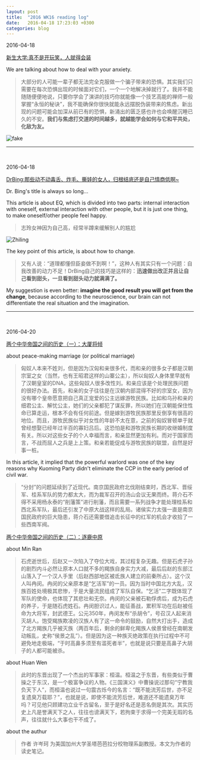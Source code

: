 ```yaml
---
layout: post
title:  "2016 WK16 reading log"
date:   2016-04-18 17:23:03 +0300
categories: blog
---
```


2016-04-18

[新生大学:真不是开玩笑，人就得会装](https://mp.weixin.qq.com/s?__biz=MzAwMDgyMTA3Mg==&mid=2650054878&idx=1&sn=fb528ed9e804e12e0e89ae43f5b5d6e9)

We are talking about how to deal with your anxiety.

>大部分的人可能一辈子都无法完全克服做一个骗子带来的恐惧。其实我们只需要在每次恐惧出现的时候面对它们，一个一个地解决掉就行了。我并不能随随便便地说，只要你学会了演讲的技巧你就能像一个技艺高能的禅师一般掌握“永恒的秘诀”，我不能确保你很快就能永远摆脱伪装带来的焦虑。新出现的问题可能会加深从前已有的恐惧，新涌出的匮乏感也许也会唤醒沉睡已久的不安。**我们与焦虑打交道的时间越多，就越能学会如何与它和平共处，化敌为友。**

![fake](http://mmbiz.qpic.cn/mmbiz/NicjFia7pKbYvaAU3snB9For9u3pRdvQ69dCRS6PzEbAUgA87uiajmsiawMh6d3MdgUJzbshAPJgFjia1MG3QMZmYuA/640?wx_fmt=jpeg&wxfrom=5&wx_lazy=1)

***
<br>

2016-04-18

[DrBing:那些动不动毒舌、炸毛、撕娃的女人，归根结底还是自己情商低啊~](http://mp.weixin.qq.com/s?__biz=MzA5NjM4NjU3Mg==&mid=404421093&idx=1&sn=17b6cf2f66fd20e988af0e12b1d89de3)

Dr. Bing's title is always so long...

This article is about EQ, which is divided into two parts: internal interaction with oneself, external interaction with other people, but it is just one thing, to make oneself/other people feel happy.

>志玲女神因为自己高，经常半蹲来缓解别人的尴尬

![Zhiling](http://mmbiz.qpic.cn/mmbiz/eyrd6oLcSW2ns7N4icO7pDX1Rmfvia4SSNzU4jgPD5ssTryA2eUQWmdFtD6R2mUr819o18HxjUmY0lQdW8Egq0Ew/640?wx_fmt=jpeg&wxfrom=5&wx_lazy=1)

The key point of this article, is about how to change.

>又有人说：“道理都懂但臣妾做不到啊！”，这种人有其实只有一个问题：自我改善的动力不足！DrBing自己的技巧是这样的：**迅速做出改正并且让自己看到甜头，一旦看到甜头动力就满满了。**

My suggestion is even better: **imagine the good result you will get from the change**, because according to the neuroscience, our brain can not differentiate the real situation and the imagination.


***
<br>

2016-04-20

[两个中华帝国之间的历史（一）：大厦将倾](https://mp.weixin.qq.com/s?__biz=MzA3OTgzMzUzOA==&mid=403580908&idx=1&sn=d3840c8ef14cddca0dde284cc6a1f168)

about peace-making marriage (or political marriage)

>匈奴人本来不姓刘，但是因为汉匈和亲很多代，而和亲的很多女子都是汉朝宗室之女（当然，也有王昭君这样的山寨公主），所以匈奴人身体里早就有了汉朝皇室的DNA，这些匈奴人很多改性刘。和亲应该是个处理民族问题的很好办法。首先，和亲的女子往往是在汉朝内部混得不好的宗室女，因为没有哪个皇帝愿意把自己真正宠爱的公主远嫁游牧民族。比如和乌孙和亲的细君公主、解忧公主，她们的父亲都犯了谋反罪，所以她们在汉朝能保住性命已算走运，根本不会有任何前途。但是嫁到游牧民族那里反倒享有很高的地位。而且，游牧民族似乎对女性的年龄不太在意，之前的匈奴冒顿单于就曾经想娶已经年过半百的寡妇吕后。这恐怕是和游牧民族长期的收继婚制度有关。所以对这些女子的个人幸福而言，和亲显然更加有利。而对于国家而言，不战而屈人之兵是上上策。和亲若能促成与游牧民族的联盟，自然是好事一桩。

In this article, it implied that the powerful warlord was one of the key reasons why Kuoming Party didn't eliminate the CCP in the early period of civil war.

>“分封”的问题延续到了近现代。南京国民政府北伐刚结束时，西北军、晋绥军、桂系军队的势力都太大，而为裁军召开的汤山会议无果而终。蒋介石不得不采用杨永泰的“削藩策”进行削藩，而且需要一系列战争才能处理桂系和西北系军队，最后还引发了中原大战这样的乱局。诸侯实力太强一直是南京国民政府的巨大隐患，蒋介石还需要借追击长征中的红军的机会才收拾了一些西南军阀。

[两个中华帝国之间的历史（二）：逐鹿中原](https://mp.weixin.qq.com/s?__biz=MzA3OTgzMzUzOA==&mid=2651223955&idx=1&sn=130e8dfa7a5dd306529b8a7a4c1dcf71)

about Min Ran

>石虎逝世后，后赵又一次陷入了夺位大戏，其过程复杂无趣。但是石虎子孙的剧烈内斗必然让原本人口就不多的羯族自身实力大减，最后后赵的东部江山落入了一个汉人手里（后赵西部地区被氐族人建立的前秦所占）。这个汉人叫冉闵。冉闵的父亲原本是“乞活军”的一员。因为当时中国北方大乱，汉族百姓处境极其悲惨，于是大量流民组成了军队自保。“乞活”二字既体现了军队的使命，也体现了其悲壮和无奈。冉闵的父亲被石勒俘虏后，成为石虎的养子，于是随石虎姓石。冉闵胆识过人，能征善战，累积军功在后赵被任命为大将军，封武德王。公元350年，冉闵发布“杀胡令”，号召汉人起来消灭胡人。饱受羯族欺凌的汉族人有了这一命令的鼓励，自然大打出手，造成了北方羯族几乎被灭族（两百年后，剩余的鲜卑化羯族人侯景曾经在南朝发动叛乱，史称“侯景之乱”）。但是因为这一种族灭绝政策在执行过程中不可避免地走极端，“于时高鼻多须至有滥死者半”，也就是说只要是高鼻子大胡子的人都可能被杀。

about Huan Wen

>此时的东晋出现了一个杰出的军事家：桓温。桓温之于东晋，有些类似于曹操之于东汉，是一个极富争议的人物。《三国演义》中曹操说过那句“宁教我负天下人”，而桓温也说过一句震古烁今的名言：“既不能流芳后世，亦不足复遗臭万载耶？”，也就是说，即使不能流芳后世，难道还不能遗臭万年吗？可见他只顾建功立业千古留名，至于是好名还是恶名倒是其次。其实历史上凡是誉满天下之人，往往也谤满天下，若拘束于求得一个完美无瑕的名声，往往就什么大事也干不成了。

about the authur

>作者 许岑珂 为美国加州大学圣塔芭芭拉分校物理系副教授。本文为作者的读史笔记。
